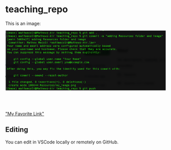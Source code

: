 # teaching_repo

This is an image: 

![GitHub Upload Steps](https://github.com/mattmecoli/teaching_repo/blob/main/my_images/Screenshot%20at%20Jul%2009%2016-40-16.png)

<br><br>

["My Favorite Link"](http://www.google.com)


## Editing

You can edit in VSCode locally or remotely on GitHub.

